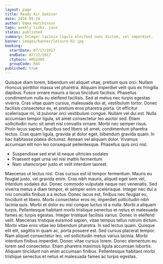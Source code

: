 ```yaml
---
layout: page
title: Ready Air Seminar
date: 2016-05-24
author: Emma Hutchinson
tags: weekly links, java
status: published
summary: Integer lacinia ligula eleifend nunc dictum, vel imperdiet.
banner: images/banner/leisure-02.jpg
booking:
  startDate: 07/17/2017
  endDate: 07/22/2017
  ctyhocn: AMSZUHX
  groupCode: RAS
published: true
---
```

Quisque diam lorem, bibendum vel aliquet vitae, pretium quis orci. Nullam rhoncus porttitor massa vel pharetra. Aliquam imperdiet velit quis ex fringilla dapibus. Fusce ornare mauris a lacus tincidunt facilisis. Phasellus condimentum nulla eu eleifend facilisis. Sed at metus nec turpis egestas viverra. Cras vitae quam cursus, malesuada dui at, vestibulum tortor. Donec facilisis consectetur ex, et pretium eros pharetra porta. Ut efficitur scelerisque mi, id pulvinar orci vestibulum congue. Nullam vel dui est. Nulla accumsan tempor ligula, sit amet consectetur leo auctor sed.
Etiam sollicitudin nunc sit amet nisl convallis ornare. Morbi nec semper risus. Proin lacus sapien, faucibus sed libero sit amet, condimentum pharetra lectus. Cras quam ligula, gravida at dolor eget, bibendum gravida quam. In hac habitasse platea dictumst. Aenean vel aliquam dolor. Vivamus accumsan elit non leo consequat pellentesque. Phasellus quis orci nisl.

* Suspendisse sed erat id neque ultricies sodales
* Praesent eget urna vel nisi mattis fermentum
* Nam ullamcorper justo et velit interdum laoreet.

Maecenas ut lectus nisl. Cras cursus est id tempor fermentum. Mauris eu feugiat justo, vel gravida enim. Cras nibh mauris, aliquet eget sem vel, interdum sodales dui. Donec commodo vulputate neque nec venenatis. Sed viverra metus a diam tempor, et semper enim scelerisque. Integer nec dui a nisi convallis finibus a a lectus. Donec lacus est, finibus nec feugiat eu, tincidunt et libero. Morbi consectetur eros mi, imperdiet sollicitudin nibh lacinia quis. Morbi et dolor eu nisi congue luctus id a nulla. Morbi a aliquam turpis.
Pellentesque habitant morbi tristique senectus et netus et malesuada fames ac turpis egestas. Integer tristique facilisis varius. Donec in eleifend velit. Maecenas tristique euismod sapien, vitae tempus tellus rutrum dictum. Morbi vitae eros vitae leo bibendum pharetra. In sed lectus quam. Quisque elit elit, sagittis in quam ac, porta posuere est. Sed cursus placerat tempor. Nam aliquet consectetur leo, vel sollicitudin metus varius lacinia. Morbi interdum finibus imperdiet. Donec vitae cursus lorem. Donec elementum eu lorem sed consectetur. Etiam pharetra maximus ligula accumsan lobortis. Aliquam tincidunt non enim accumsan finibus. Pellentesque habitant morbi tristique senectus et netus et malesuada fames ac turpis egestas.
